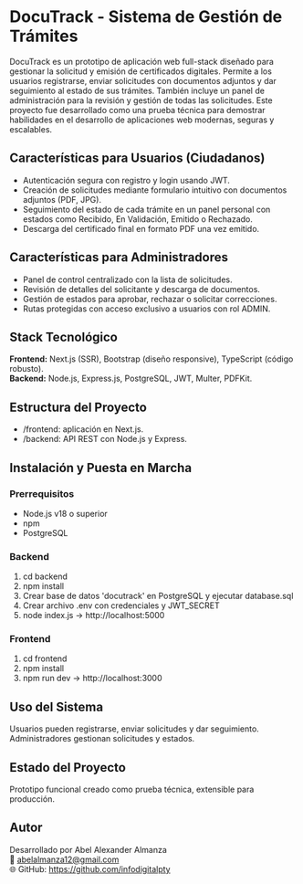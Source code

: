 # DocuTrack - Sistema de Gestión de Trámites

DocuTrack es un prototipo de aplicación web full-stack diseñado para gestionar la solicitud y emisión de certificados digitales. Permite a los usuarios registrarse, enviar solicitudes con documentos adjuntos y dar seguimiento al estado de sus trámites. También incluye un panel de administración para la revisión y gestión de todas las solicitudes. Este proyecto fue desarrollado como una prueba técnica para demostrar habilidades en el desarrollo de aplicaciones web modernas, seguras y escalables.

## Características para Usuarios (Ciudadanos)
- Autenticación segura con registro y login usando JWT.
- Creación de solicitudes mediante formulario intuitivo con documentos adjuntos (PDF, JPG).
- Seguimiento del estado de cada trámite en un panel personal con estados como Recibido, En Validación, Emitido o Rechazado.
- Descarga del certificado final en formato PDF una vez emitido.

## Características para Administradores
- Panel de control centralizado con la lista de solicitudes.
- Revisión de detalles del solicitante y descarga de documentos.
- Gestión de estados para aprobar, rechazar o solicitar correcciones.
- Rutas protegidas con acceso exclusivo a usuarios con rol ADMIN.

## Stack Tecnológico
**Frontend:** Next.js (SSR), Bootstrap (diseño responsive), TypeScript (código robusto).  
**Backend:** Node.js, Express.js, PostgreSQL, JWT, Multer, PDFKit.

## Estructura del Proyecto
- /frontend: aplicación en Next.js.
- /backend: API REST con Node.js y Express.

## Instalación y Puesta en Marcha
### Prerrequisitos
- Node.js v18 o superior
- npm
- PostgreSQL

### Backend
1. cd backend
2. npm install
3. Crear base de datos 'docutrack' en PostgreSQL y ejecutar database.sql
4. Crear archivo .env con credenciales y JWT_SECRET
5. node index.js → http://localhost:5000

### Frontend
1. cd frontend
2. npm install
3. npm run dev → http://localhost:3000

## Uso del Sistema
Usuarios pueden registrarse, enviar solicitudes y dar seguimiento. Administradores gestionan solicitudes y estados.

## Estado del Proyecto
Prototipo funcional creado como prueba técnica, extensible para producción.

## Autor
Desarrollado por Abel Alexander Almanza  
📧 abelalmanza12@gmail.com  
🌐 GitHub: https://github.com/infodigitalpty
